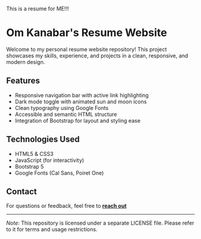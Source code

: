 This is a resume for ME!!!

##

# Om Kanabar's Resume Website

Welcome to my personal resume website repository! This project showcases my skills, experience, and projects in a clean, responsive, and modern design.

## Features

- Responsive navigation bar with active link highlighting
- Dark mode toggle with animated sun and moon icons
- Clean typography using Google Fonts
- Accessible and semantic HTML structure
- Integration of Bootstrap for layout and styling ease

## Technologies Used

- HTML5 & CSS3
- JavaScript (for interactivity)
- Bootstrap 5
- Google Fonts (Cal Sans, Poiret One)

## Contact

For questions or feedback, feel free to [**reach out**](om-kanabar.github.io/contact.html])

---

*Note:* This repository is licensed under a separate LICENSE file. Please refer to it for terms and usage restrictions.
